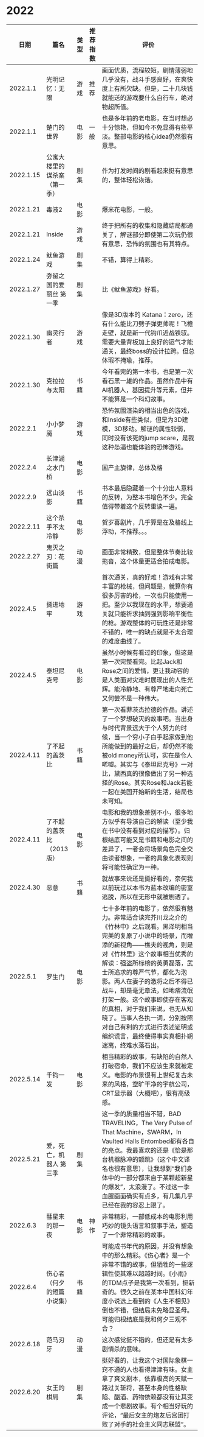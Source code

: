 # 2022

| 日期     | 篇名           | 类型 | 推荐指数 |评价|
| -------- | -------------- | ---- | ---- | ---- |
| 2022.1.1 | 光明记忆：无限 | 游戏 | 推荐 |画面优质，流程较短，剧情薄弱地几乎没有，战斗手感良好，在爽快度上有所欠缺。但是，二十几块钱就能送的游戏要什么自行车，绝对物超所值。|
| 2022.1.1 | 楚门的世界 | 电影 | 一般 |也是多年前的老电影，在当时想必十分惊艳，但如今不免显得有些平淡。整部电影的核心idea仍然很有意思。|
| 2022.1.15 | 公寓大楼里的谋杀案（第一季） | 剧集 | |作为打发时间的剧看起来挺有意思的，整体轻松诙谐。|
| 2022.1.21 | 毒液2                        | 电影 |          | 爆米花电影，一般。                                           |
| 2022.1.21 | Inside | 游戏 | |终于把所有的收集和隐藏结局都通关了，解谜部分即使第二次玩仍很有意思，恐怖的氛围也有其特点。|
| 2022.1.24 | 鱿鱼游戏 | 剧集 | |不错，算得上精彩。|
| 2022.1.27 | 弥留之国的爱丽丝 第一季 | 剧集 | |比《鱿鱼游戏》好看。|
| 2022.1.30 | 幽灵行者 | 游戏 | |像是3D版本的 Katana：zero，还有什么能比刀劈子弹更帅呢！飞檐走壁，就是新一代钩爪近战铁驭。需要大量背板加上良好的运气才能通关，最终boss的设计拉跨。但总体瑕不掩瑜，推荐。|
| 2022.1.30 | 克拉拉与太阳 | 书籍 | |今年看完的第一本书，也是第一次看石黑一雄的作品。虽然作品中有AI机器人，基因提升等元素，但并不能算是一个科幻故事。|
| 2022.2.1 | 小小梦魇 | 游戏 | |恐怖氛围渲染的相当出色的游戏，和Inside有些类似，但是为3D建模，3D移动。解谜的属性较弱，同时没有该死的jump scare，是我这种怂逼也能体验的恐怖游戏。|
| 2022.2.4 | 长津湖之水门桥 | 电影 | | 国产主旋律，总体及格 |
| 2022.2.9 | 远山淡影 | 书籍 | | 书本最后隐藏着一个十分出人意料的反转，为整本书增色不少。完全值得带着这个反转重读一遍。 |
| 2022.2.11 | 这个杀手不太冷静 | 电影 | | 贺岁喜剧片，几乎算是在及格线上浮动，不推荐。。。 |
| 2022.2.27 | 鬼灭之刃：花街篇 | 动漫 | | 画面非常精致，但是整体节奏比较拖沓，这个体量更适合拍成电影。 |
| 2022.4.5 | 挺进地牢 | 游戏 | | 首次通关，真的好难！游戏有非常丰富的枪械，但问题是，就算你有很多厉害的枪，一次也只能使用一把。至少以我现在的水平，想要通关就只能祈求抽到强到影响平衡性的枪。游戏整体的可玩性还是非常不错的，唯一的缺点就是不太合理的难度曲线了。 |
| 2022.4.5 | 泰坦尼克号 | 电影 | | 虽然小时候有看过的印象，但这是第一次完整看完。比起Jack和Rose之间的爱情，更让我动容的是人类面对灾难时展现出的人性光辉。能冷静地、有尊严地走向死亡又何尝不是一种伟大。 |
| 2022.4.11 | 了不起的盖茨比 | 书籍 | | 第一次看菲茨杰拉德的作品。讲述了一个梦想破灭的故事吧。当出身与时代背景远大于个人努力的时候，当一个穷小子白手起家做到他所能做到的最好之后，却仍然不能被old money所认可，实在是令人唏嘘。其实与《泰坦尼克号》一对比，黛西真的很像做出了另一种选择的Rose。其实Rose和Jack若能一起在美国开始新的生活，结局也未可知。 |
| 2022.4.11 | 了不起的盖茨比（2013版） | 电影 | | 电影和我的想象差别不小，很多地方似乎有导演自己的解读（至少我在书中没有看到对应的描写）。归根结底可能又是书籍和电影之间的差异了，一者会将场景角色完全交由读者想象，一者的具象化表现则将可能性确定为一种。 |
| 2022.4.30 | 恶意 | 书籍 | | 就故事来说还是挺好看的，奈何我以前玩过以本书为蓝本改编的密室逃脱，所以在无形中就被剧透了。 |
| 2022.5.1 | 罗生门 | 电影 | | 七十多年前的电影了，依然很有魅力。非常适合读完芥川龙之介的《竹林中》之后观看。黑泽明相当完美的复原了小说中的场景，而增添的新视角——樵夫的视角，则是对《竹林里》这个故事相当优秀的解读：强盗所标榜的英勇磊落，武士所追求的尊严气节，都化为泡影。两人在妻子的激将之后不得已战斗，却是毫无章法，如地痞流氓打架一般。这个故事即使存在客观的真相，对于我们来说，也无从知晓了。当事人各执一词，分别按照对自己有利的方式进行表述证明或编织谎言，最终使得事实真相扑朔迷离，终难水落石出。 |
| 2022.5.14 | 千钧一发 | 电影 | | 相当精彩的故事，有缺陷的自然人打破宿命，我们不应该生来就被定义。电影的布景很有上世纪复古未来的风格，空旷干净的宇航公司，CRT显示器（大概吧），很有高级感。 |
| 2022.5.21 | 爱，死亡，机器人 第三季 | 剧集 | | 这一季的质量相当不错，BAD TRAVELING，The Very Pulse of That Machine，SWARM，In Vaulted Halls Entombed都有各自的亮点。我最喜欢的还是《恰是那台机器脉冲的颤跳》（这个中文译名也很有意思），让我想到“我们身体中的一部分都来自于某颗超新星的爆发”，太浪漫了。不过这一季血腥画面确实有点多，有几集几乎已经在我的容忍上限了。 |
| 2022.6.3 | 彗星来的那一夜 | 电影 | 神作 | 非常精彩，一部低成本的电影利用巧妙的镜头语言和叙事手法，塑造了一个非常精彩的故事。 |
| 2022.6.4 | 伤心者（何夕的短篇小说集） | 书籍 | | 可能成书年代的原因，并没有想象中的那么精彩。《伤心者》是一个非常不错的故事，但牺牲的一些逻辑性使其难以超越时间。《小雨》的TDM点子是我第一次看到，挺新奇的。很久之前在某本中国科幻年度小说选上看到的《人生不相见》倒也不错，但结局未免略显圣母。可能归根结底是我和何夕三观不合？ |
| 2022.6.18 | 范马刃牙 | 动漫 | | 这次感觉挺不错的，但还是有太多剧情杀的意味。 |
| 2022.6.20 | 女王的棋局 | 剧集 | | 挺好看的，让我这个对国际象棋一窍不通的人也看得津津有味。女主拿了爽文剧本，依靠极高的天赋一路过关斩将，甚至本身的性格缺陷、酗酒、药物依赖都没有让其变成一个悲剧故事。有个相当好玩的评论，“最后女主的炮友后宫团打败了对手的社会主义同志联盟”。 |